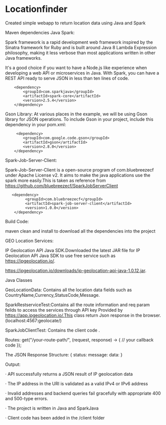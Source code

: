 # Locationfinder
Created simple webapp to return location data using Java and Spark

Maven dependencies
Java Spark:

Spark framework is a rapid development web framework inspired by the Sinatra framework for Ruby and is built around Java 8 Lambda Expression philosophy, making it less verbose than most applications written in other Java frameworks.

It's a good choice if you want to have a Node.js like experience when developing a web API or microservices in Java. With Spark, you can have a REST API ready to serve JSON in less than ten lines of code.

        <dependency>
			<groupId>com.sparkjava</groupId>
			<artifactId>spark-core</artifactId>
			<version>2.5.4</version>
		</dependency>
    
Gson Library:
At various places in the example, we will be using Gson library for JSON operations. To include Gson in your project, include this dependency in your pom.xml:
    
         <dependency>
			<groupId>com.google.code.gson</groupId>
			<artifactId>gson</artifactId>
			<version>2.8.0</version>
		</dependency>
Spark-Job-Server-Client:

Spark-Job-Server-Client is a open-source program of com.bluebreezecf under Apache License v2. It aims to make the java applications use the spark more easily.This is taken as reference from https://github.com/bluebreezecf/SparkJobServerClient

       <dependency>
             <groupId>com.bluebreezecf</groupId>
             <artifactId>spark-job-server-client</artifactId>
             <version>1.0.0</version>
        </dependency>
        
Build Code: 

maven clean and install to download all the dependencies into the project

        
GEO Location Services:

IP Geolocation API Java SDK.Downloaded the latest JAR file for IP Geolocation API Java SDK to use free service such as https://ipgeolocation.io/.

https://ipgeolocation.io/downloads/ip-geolocation-api-java-1.0.12.jar.

Java Classes

GeoLocationData: Contains all the location data fields such as CountryName,Currency,StatusCode,Message.

SparkRestserviceTest:Contains all the route information and req param feilds to access the services through API key Provided by https://app.ipgeolocation.io/.This class return Json response in the browser.(localhost:4567:geolocate/<ipaddress>)

SparkJobClientTest: Contains the client code .

Routes:
get("/your-route-path/", (request, response) -> {
    // your callback code
});


The JSON Response Structure:
{
    status: <STATUS>
    message: <TEXT-MESSAGE>
    data: <JSON-OBJECT>
}

Output:

·   API successfully returns a JSON result of IP geolocation data

·  The IP address in the URI is validated as a valid IPv4 or IPv6 address

·  Invalid addresses and backend queries fail gracefully with appropriate 400 and 500-type errors.

·  The project is written in Java and SparkJava

·  Client code has been added in the /client folder

   











